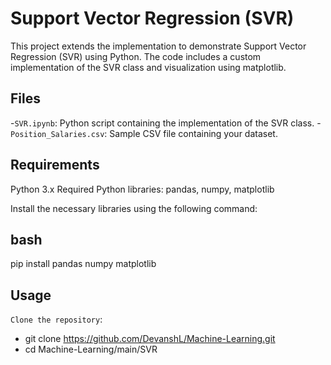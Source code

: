 # Support Vector Regression (SVR)

This project extends the implementation to demonstrate Support Vector Regression (SVR) using Python. The code includes a custom implementation of the SVR class and visualization using matplotlib.

## Files

-`SVR.ipynb`: Python script containing the implementation of the SVR class.
-`Position_Salaries.csv`: Sample CSV file containing your dataset.

## Requirements
Python 3.x
Required Python libraries: pandas, numpy, matplotlib

Install the necessary libraries using the following command:

## bash
pip install pandas numpy matplotlib


## Usage

`Clone the repository`:

- git clone https://github.com/DevanshL/Machine-Learning.git
- cd Machine-Learning/main/SVR
